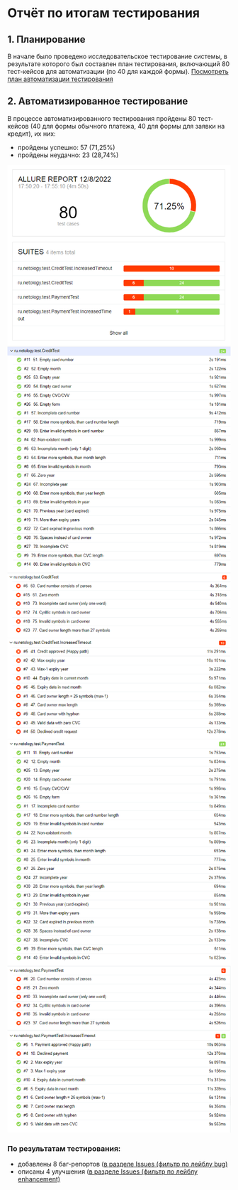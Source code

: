 # Отчёт по итогам тестирования

## 1. Планирование
В начале было проведено исследовательское тестирование системы, в результате которого был составлен план тестирования, включающий 80 тест-кейсов для автоматизации (по 40 для каждой формы). [Посмотреть план автоматизации тестирования](https://github.com/albinamv/QA-Diploma/blob/main/docs/Plan.md)

## 2. Автоматизированное тестирование
В процессе автоматизированного тестирования пройдены 80 тест-кейсов (40 для формы обычного платежа, 40 для формы для заявки на кредит), их них:
- пройдены успешно: 57 (71,25%)
- пройдены неудачно: 23 (28,74%)

![img_1.png](img/img_1.png)
![img.png](img/img.png)
![img_2.png](img/img_2.png)
![img_3.png](img/img_3.png)
![img_4.png](img/img_4.png)
![img_5.png](img/img_5.png)
![img_6.png](img/img_6.png)

### По результатам тестирования:
- добавлены 8 баг-репортов ([в разделе Issues (фильтр по лейблу bug)](https://github.com/albinamv/QA-Diploma/issues?q=is%3Aopen+is%3Aissue+label%3Abug)
- описаны 4 улучшения ([в разделе Issues (фильтр по лейблу enhancement)](https://github.com/albinamv/QA-Diploma/issues?q=is%3Aopen+is%3Aissue+label%3Aenhancement)

